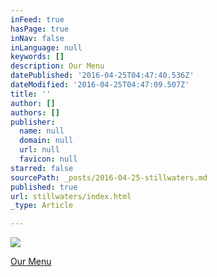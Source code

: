 ```yaml
---
inFeed: true
hasPage: true
inNav: false
inLanguage: null
keywords: []
description: Our Menu
datePublished: '2016-04-25T04:47:40.536Z'
dateModified: '2016-04-25T04:47:09.507Z'
title: ''
author: []
authors: []
publisher:
  name: null
  domain: null
  url: null
  favicon: null
starred: false
sourcePath: _posts/2016-04-25-stillwaters.md
published: true
url: stillwaters/index.html
_type: Article

---
```

![](https://the-grid-user-content.s3-us-west-2.amazonaws.com/3c0c7e50-2792-4ce9-b202-b17ec76037d1.gif)

[Our Menu][0]

[0]: null